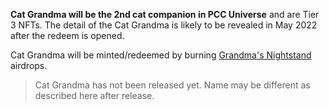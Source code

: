 **Cat Grandma will be the 2nd cat companion in PCC Universe** and are Tier 3 NFTs. The detail of the Cat Grandma is likely to be revealed in May 2022 after the redeem is opened.

Cat Grandma will be minted/redeemed by burning [Grandma's Nightstand](../collections/kittyvault-purrks/8-grandma-s-nightstand.md) airdrops.

> Cat Grandma has not been released yet. Name may be different as described here after release.

